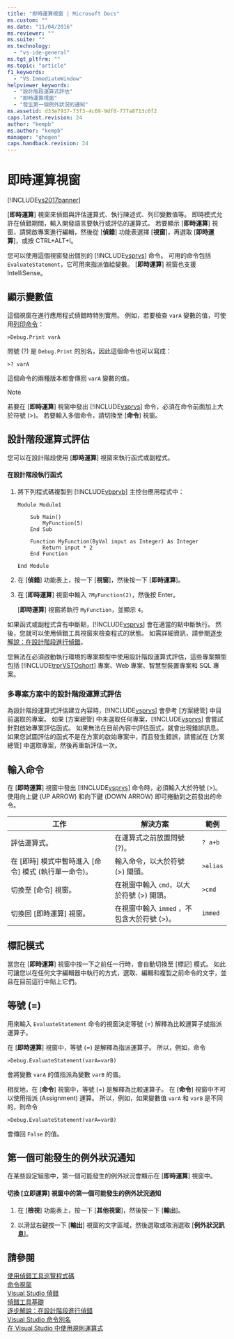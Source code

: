 ```yaml
---
title: "即時運算視窗 | Microsoft Docs"
ms.custom: ""
ms.date: "11/04/2016"
ms.reviewer: ""
ms.suite: ""
ms.technology: 
  - "vs-ide-general"
ms.tgt_pltfrm: ""
ms.topic: "article"
f1_keywords: 
  - "VS.ImmediateWindow"
helpviewer_keywords: 
  - "設計階段運算式評估"
  - "即時運算視窗"
  - "發生第一個例外狀況的通知"
ms.assetid: d33e7937-73f3-4c69-9df0-777a8713c6f2
caps.latest.revision: 24
author: "kempb"
ms.author: "kempb"
manager: "ghogen"
caps.handback.revision: 24
---
```

# 即時運算視窗
[!INCLUDE[vs2017banner](../../code-quality/includes/vs2017banner.md)]

\[**即時運算**\] 視窗來偵錯與評估運算式、執行陳述式、列印變數值等。  即時模式允許在偵錯期間，輸入開發語言要執行或評估的運算式。  若要顯示 \[**即時運算**\] 視窗，請開啟專案進行編輯，然後從 \[**偵錯**\] 功能表選擇 \[**視窗**\]，再選取 \[**即時運算**\]，或按 CTRL\+ALT\+I。  
  
 您可以使用這個視窗發出個別的 [!INCLUDE[vsprvs](../../code-quality/includes/vsprvs_md.md)] 命令。  可用的命令包括 `EvaluateStatement`，它可用來指派值給變數。  \[**即時運算**\] 視窗也支援 IntelliSense。  
  
## 顯示變數值  
 這個視窗在進行應用程式偵錯時特別實用。  例如，若要檢查 `varA` 變數的值，可使用[列印命令](../../ide/reference/print-command.md)：  
  
```  
>Debug.Print varA  
```  
  
 問號 \(?\) 是 `Debug.Print` 的別名，因此這個命令也可以寫成：  
  
```  
>? varA  
```  
  
 這個命令的兩種版本都會傳回 `varA` 變數的值。  
  
> [!NOTE]
>  若要在 \[**即時運算**\] 視窗中發出 [!INCLUDE[vsprvs](../../code-quality/includes/vsprvs_md.md)] 命令，必須在命令前面加上大於符號 \(\>\)。  若要輸入多個命令，請切換至 \[**命令**\] 視窗。  
  
## 設計階段運算式評估  
 您可以在設計階段使用 \[**即時運算**\] 視窗來執行函式或副程式。  
  
#### 在設計階段執行函式  
  
1.  將下列程式碼複製到 [!INCLUDE[vbprvb](../../code-quality/includes/vbprvb_md.md)] 主控台應用程式中：  
  
    ```  
    Module Module1  
  
        Sub Main()  
            MyFunction(5)  
        End Sub  
  
        Function MyFunction(ByVal input as Integer) As Integer  
            Return input * 2  
        End Function  
  
    End Module  
    ```  
  
2.  在 \[**偵錯**\] 功能表上，按一下 \[**視窗**\]，然後按一下 \[**即時運算**\]。  
  
3.  在 \[**即時運算**\] 視窗中輸入 `?MyFunction(2)`，然後按 Enter。  
  
     \[**即時運算**\] 視窗將執行 `MyFunction`，並顯示 `4`。  
  
 如果函式或副程式含有中斷點，[!INCLUDE[vsprvs](../../code-quality/includes/vsprvs_md.md)] 會在適當的點中斷執行。  然後，您就可以使用偵錯工具視窗來檢查程式的狀態。  如需詳細資訊，請參閱[逐步解說：在設計階段進行偵錯](../../debugger/walkthrough-debugging-at-design-time.md)。  
  
 您無法在必須啟動執行環境的專案類型中使用設計階段運算式評估，這些專案類型包括 [!INCLUDE[trprVSTOshort](../../ide/reference/includes/trprvstoshort_md.md)] 專案、Web 專案、智慧型裝置專案和 SQL 專案。  
  
### 多專案方案中的設計階段運算式評估  
 為設計階段運算式評估建立內容時，[!INCLUDE[vsprvs](../../code-quality/includes/vsprvs_md.md)] 會參考 \[方案總管\] 中目前選取的專案。  如果 \[方案總管\] 中未選取任何專案，[!INCLUDE[vsprvs](../../code-quality/includes/vsprvs_md.md)] 會嘗試針對啟始專案評估函式。  如果無法在目前內容中評估函式，就會出現錯誤訊息。  如果您試圖評估的函式不是在方案的啟始專案中，而且發生錯誤，請嘗試在 \[方案總管\] 中選取專案，然後再重新評估一次。  
  
## 輸入命令  
 在 \[**即時運算**\] 視窗中發出 [!INCLUDE[vsprvs](../../code-quality/includes/vsprvs_md.md)] 命令時，必須輸入大於符號 \(\>\)。  使用向上鍵 \(UP ARROW\) 和向下鍵 \(DOWN ARROW\) 即可捲動到之前發出的命令。  
  
|工作|解決方案|範例|  
|--------|----------|--------|  
|評估運算式。|在運算式之前放置問號 \(?\)。|`? a+b`|  
|在 \[即時\] 模式中暫時進入 \[命令\] 模式 \(執行單一命令\)。|輸入命令，以大於符號 \(\>\) 開頭。|`>alias`|  
|切換至 \[命令\] 視窗。|在視窗中輸入 `cmd`，以大於符號 \(\>\) 開頭。|`>cmd`|  
|切換回 \[即時運算\] 視窗。|在視窗中輸入 `immed` ，不包含大於符號 \(\>\)。|`immed`|  
  
## 標記模式  
 當您在 \[**即時運算**\] 視窗中按一下之前任一行時，會自動切換至 \[標記\] 模式。  如此可讓您以在任何文字編輯器中執行的方式，選取、編輯和複製之前命令的文字，並且在目前這行中貼上它們。  
  
## 等號 \(\=\)  
 用來輸入 `EvaluateStatement` 命令的視窗決定等號 \(\=\) 解釋為比較運算子或指派運算子。  
  
 在 \[**即時運算**\] 視窗中，等號 \(\=\) 是解釋為指派運算子。  所以，例如，命令  
  
```  
>Debug.EvaluateStatement(varA=varB)  
```  
  
 會將變數 `varA` 的值指派為變數 `varB` 的值。  
  
 相反地，在 \[**命令**\] 視窗中，等號 \(\=\) 是解釋為比較運算子。  在 \[**命令**\] 視窗中不可以使用指派 \(Assignment\) 運算。  所以，例如，如果變數值 `varA` 和 `varB` 是不同的，則命令  
  
```  
>Debug.EvaluateStatement(varA=varB)  
```  
  
 會傳回 `False` 的值。  
  
## 第一個可能發生的例外狀況通知  
 在某些設定組態中，第一個可能發生的例外狀況會顯示在 \[**即時運算**\] 視窗中。  
  
#### 切換 \[立即運算\] 視窗中的第一個可能發生的例外狀況通知  
  
1.  在 \[**檢視**\] 功能表上，按一下 \[**其他視窗**\]，然後按一下 \[**輸出**\]。  
  
2.  以滑鼠右鍵按一下 \[**輸出**\] 視窗的文字區域，然後選取或取消選取 \[**例外狀況訊息**\]。  
  
## 請參閱  
 [使用偵錯工具巡覽程式碼](../../debugger/navigating-through-code-with-the-debugger.md)   
 [命令視窗](../../ide/reference/command-window.md)   
 [Visual Studio 偵錯](../../debugger/debugging-in-visual-studio.md)   
 [偵錯工具基礎](../../debugger/debugger-basics.md)   
 [逐步解說：在設計階段進行偵錯](../../debugger/walkthrough-debugging-at-design-time.md)   
 [Visual Studio 命令別名](../../ide/reference/visual-studio-command-aliases.md)   
 [在 Visual Studio 中使用規則運算式](../../ide/using-regular-expressions-in-visual-studio.md)